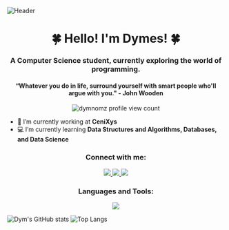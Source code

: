![Header](./dymesbanner.png)
<h1 align="center">🍀 Hello! I'm Dymes! 🍀</h1>
<h3 align="center">A Computer Science student, currently exploring the world of programming.</h3>
<h4 align="center">“Whatever you do in life, surround yourself with smart people who'll argue with you." - John Wooden</h4>
<p align="center"> <img src="https://komarev.com/ghpvc/?username=dymnomz&label=Profile%20views&color=32a86d&style=flat-square&label=Profile+Views" alt="dymnomz profile view count" /> </p>

- 🏢 I’m currently working at **CeniXys**
- 💻 I’m currently learning **Data Structures and Algorithms, Databases, and Data Science**

<h3 align="Center">Connect with me:</h3>
<p align="center" >
  <a href="https://www.instagram.com/dymnomz/" >
    <img src="https://skillicons.dev/icons?i=instagram" />
  </a>
  <a href="https://www.linkedin.com/in/dymierborgonia/">
    <img src="https://skillicons.dev/icons?i=linkedin" />
  </a>
  <a href="https://twitter.com/DymierJohn">
    <img src="https://skillicons.dev/icons?i=twitter" />
  </a>
</p>

<h3 align="Center">Languages and Tools:</h3>
<p align="center">
  <a href="https://skillicons.dev">
    <img src="https://skillicons.dev/icons?i=c,cpp,cs,dart,discord,django,firebase,flutter,php,postgres,ps,visualstudio,vscode" />
  </a>
</p>

![Dym's GitHub stats](https://github-readme-stats.vercel.app/api?username=DymNomZ&show_icons=true&theme=vue-dark&bg_color=001A0C&border_radius=9.0&text_color=FFE372) ![Top Langs](https://github-readme-stats.vercel.app/api/top-langs/?username=DymNomZ&layout=donut&theme=vue-dark&bg_color=001A0C&border_radius=9.0&text_color=FFE372)
